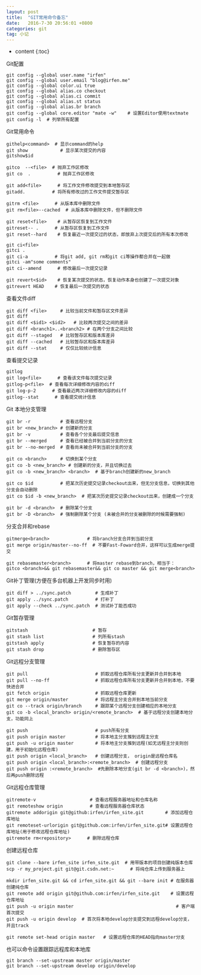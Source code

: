 ```yaml
---
layout: post
title:  "GIT常用命令备忘"
date:   2016-7-30 20:56:01 +0800
categories: git
tag: 小记
---
```


* content
{:toc}

Git配置

	git config --global user.name "irfen"   
	git config --global user.email "blog@irfen.me"
	git config --global color.ui true
	git config --global alias.co checkout
	git config --global alias.ci commit
	git config --global alias.st status
	git config --global alias.br branch
	git config --global core.editor "mate -w"    # 设置Editor使用textmate
	git config -l  # 列举所有配置

Git常用命令

	githelp<command>  # 显示command的help
	git show            # 显示某次提交的内容
	gitshow$id
	 
	gitco  --<file>  # 抛弃工作区修改
	git co  .          # 抛弃工作区修改
	 
	git add<file>      # 将工作文件修改提交到本地暂存区
	gitadd.          # 将所有修改过的工作文件提交暂存区
	 
	gitrm <file>      # 从版本库中删除文件
	git rm<file>--cached  # 从版本库中删除文件，但不删除文件
	 
	git reset<file>    # 从暂存区恢复到工作文件
	gitreset-- .      # 从暂存区恢复到工作文件
	git reset--hard    # 恢复最近一次提交过的状态，即放弃上次提交后的所有本次修改
	 
	git ci<file>
	gitci .
	git ci-a          # 将git add, git rm和git ci等操作都合并在一起做
	gitci -am"some comments"
	git ci--amend      # 修改最后一次提交记录
	 
	git revert<$id>    # 恢复某次提交的状态，恢复动作本身也创建了一次提交对象
	gitrevert HEAD    # 恢复最后一次提交的状态

查看文件diff

	git diff <file>     # 比较当前文件和暂存区文件差异
	git diff
	git diff <$id1> <$id2>   # 比较两次提交之间的差异
	git diff <branch1>..<branch2> # 在两个分支之间比较 
	git diff --staged   # 比较暂存区和版本库差异
	git diff --cached   # 比较暂存区和版本库差异
	git diff --stat     # 仅仅比较统计信息

查看提交记录

	gitlog
	git log<file>      # 查看该文件每次提交记录
	gitlog-p<file>  # 查看每次详细修改内容的diff
	git log-p-2      # 查看最近两次详细修改内容的diff
	gitlog--stat      # 查看提交统计信息

Git 本地分支管理

	git br -r           # 查看远程分支
	git br <new_branch> # 创建新的分支
	git br -v           # 查看各个分支最后提交信息
	git br --merged     # 查看已经被合并到当前分支的分支
	git br --no-merged  # 查看尚未被合并到当前分支的分支
	 
	git co <branch>     # 切换到某个分支
	git co -b <new_branch> # 创建新的分支，并且切换过去
	git co -b <new_branch> <branch>  # 基于branch创建新的new_branch
	 
	git co $id          # 把某次历史提交记录checkout出来，但无分支信息，切换到其他分支会自动删除
	git co $id -b <new_branch>  # 把某次历史提交记录checkout出来，创建成一个分支
	 
	git br -d <branch>  # 删除某个分支
	git br -D <branch>  # 强制删除某个分支 (未被合并的分支被删除的时候需要强制)

分支合并和rebase

	gitmerge<branch>              # 将branch分支合并到当前分支
	git merge origin/master--no-ff  # 不要Fast-Foward合并，这样可以生成merge提交
	 
	git rebasemaster<branch>      # 将master rebase到branch，相当于：
	gitco <branch>&& git rebasemaster&& git co master && git merge<branch>

Git补丁管理(方便在多台机器上开发同步时用)

	git diff > ../sync.patch         # 生成补丁
	git apply ../sync.patch          # 打补丁
	git apply --check ../sync.patch  # 测试补丁能否成功

Git暂存管理

	gitstash                        # 暂存
	git stash list                  # 列所有stash
	gitstash apply                  # 恢复暂存的内容
	git stash drop                  # 删除暂存区

Git远程分支管理

	git pull                         # 抓取远程仓库所有分支更新并合并到本地
	git pull --no-ff                 # 抓取远程仓库所有分支更新并合并到本地，不要快进合并
	git fetch origin                 # 抓取远程仓库更新
	git merge origin/master          # 将远程主分支合并到本地当前分支
	git co --track origin/branch     # 跟踪某个远程分支创建相应的本地分支
	git co -b <local_branch> origin/<remote_branch>  # 基于远程分支创建本地分支，功能同上
	 
	git push                         # push所有分支
	git push origin master           # 将本地主分支推到远程主分支
	git push -u origin master        # 将本地主分支推到远程(如无远程主分支则创建，用于初始化远程仓库)
	git push origin <local_branch>   # 创建远程分支， origin是远程仓库名
	git push origin <local_branch>:<remote_branch>  # 创建远程分支
	git push origin :<remote_branch>  #先删除本地分支(git br -d <branch>)，然后再push删除远程

Git远程仓库管理

	gitremote-v                    # 查看远程服务器地址和仓库名称
	git remoteshow origin          # 查看远程服务器仓库状态
	gitremote addorigin git@github:irfen/irfen_site.git        # 添加远程仓库地址
	git remoteset-urlorigin git@github.com:irfen/irfen_site.git# 设置远程仓库地址(用于修改远程仓库地址)
	gitremote rm<repository>      # 删除远程仓库

创建远程仓库

	git clone --bare irfen_site irfen_site.git  # 用带版本的项目创建纯版本仓库
	scp -r my_project.git git@git.csdn.net:~      # 将纯仓库上传到服务器上
	 
	mkdir irfen_site.git && cd irfen_site.git && git --bare init # 在服务器创建纯仓库
	git remote add origin git@github.com:irfen/irfen_site.git    # 设置远程仓库地址
	git push -u origin master                                      # 客户端首次提交
	git push -u origin develop  # 首次将本地develop分支提交到远程develop分支，并且track
	 
	git remote set-head origin master   # 设置远程仓库的HEAD指向master分支

也可以命令设置跟踪远程库和本地库

	git branch --set-upstream master origin/master
	git branch --set-upstream develop origin/develop
